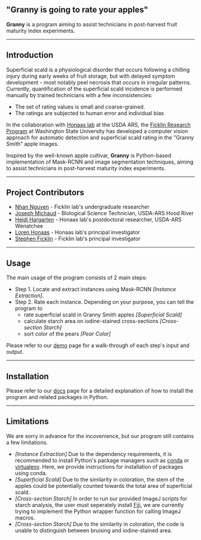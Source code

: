 ## "**Granny** is going to rate your apples"

**Granny** is a program aiming to assist technicians in post-harvest fruit maturity index experiments.

--- 

## Introduction

Superficial scald is a physiological disorder that occurs following a chilling injury during early weeks of fruit storage, but with delayed symptom development - most notably peel necrosis that occurs in irregular patterns. Currently, quantification of the superficial scald incidence is performed manually by trained technicians with a few inconsistencies:

- The set of rating values is small and coarse-grained.
- The ratings are subjected to human error and individual bias

In the collaboration with [Honaas lab](https://www.ars.usda.gov/pacific-west-area/wenatchee-wa/physiology-and-pathology-of-tree-fruits-research/people/loren-honaas/) at the USDA ARS, the [Ficklin Research Program](http://ficklinlab.cahnrs.wsu.edu/) at Washington State University has developed a computer vision approach for automatic detection and superficial scald rating in the "Granny Smith" apple images.

Inspired by the well-known apple cultivar, **Granny** is Python-based implementation of Mask-RCNN and image segmentation techniques, aiming to assist technicians in post-harvest maturity index experiments.

--- 

## Project Contributors

- [Nhan Nguyen](http://ficklinlab.cahnrs.wsu.edu/#people) - Ficklin lab's undergraduate researcher
- [Joseph Michaud](https://www.ars.usda.gov/people-locations/person/?person-id=57281) - Biological Science Technician, USDA-ARS Hood River
- [Heidi Hargarten](https://www.ars.usda.gov/people-locations/person?person-id=52227) - Honaas lab's postdoctoral researcher, USDA-ARS Wenatchee
- [Loren Honaas](https://www.ars.usda.gov/pacific-west-area/wenatchee-wa/physiology-and-pathology-of-tree-fruits-research/people/loren-honaas/) - Honaas lab's principal investigator
- [Stephen Ficklin](http://ficklinlab.cahnrs.wsu.edu/) - Ficklin lab's principal investigator

--- 

## Usage

The main usage of the program consists of 2 main steps:

- Step 1. Locate and extract instances using Mask-RCNN *[Instance Extraction]*.
- Step 2. Rate each instance. Depending on your purpose, you can tell the program to 
    - rate superficial scald in Granny Smith apples *[Superficial Scald]*
    - calculate starch area on iodine-stained cross-sections *[Cross-section Starch]*
    - sort color of the pears *[Pear Color]*

Please refer to our [demo](https://github.com/SystemsGenetics/granny/tree/master/demo) page for a walk-through of each step's input and output. 

--- 

## Installation 

Please refer to our [docs](https://github.com/SystemsGenetics/Granny/tree/master/docs) page for a detailed explanation of how to install the program and related packages in Python. 

--- 

## Limitations

We are sorry in advance for the incovenience, but our program still contains a few limitations.
- *[Instance Extraction]* Due to the dependency requirements, it is recommended to install Python's package managers such as [conda](https://www.anaconda.com/) or [virtualenv](https://pypi.org/project/virtualenv/). Here, we provide instructions for installation of packages using conda. 
- *[Superficial Scald]* Due to the similarity in coloration, the stem of the apples could be potentially counted towards the total area of superficial scald.
- *[Cross-section Starch]* In order to run our provided ImageJ scripts for starch analysis, the user must seperately install [Fiji](https://imagej.net/software/fiji/), we are currently trying to implement the Python wrapper function for calling ImageJ macros.
- *[Cross-section Starch]* Due to the similarity in coloration, the code is unable to distinguish between bruising and iodine-stained area. 

